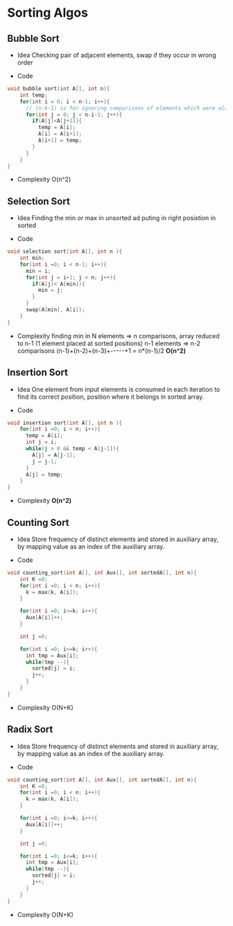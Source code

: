 # Sorting Algos

## Bubble Sort

* Idea
Checking pair of adjacent elements, swap if they occur in wrong order

* Code
```c++
void bubble sort(int A[], int n){
	int temp;
	for(int i = 0; i < n-1; i++){
	  // (n-k-1) is for ignoring comparisons of elements which were already compared
	  for(int j = 0; j < n-i-1; j++){
	    if(A[j]<A[j+1]){
	      temp = A[i];
	      A[i] = A[i+1];
	      A[i+1] = temp;
	    }
	  }
    }
}
```

* Complexity
O(n^2)

## Selection Sort

* Idea
Finding the min or max in unsorted ad puting in right posistion in sorted

* Code
```c++
void selection sort(int A[], int n ){
	int min;
	for(int i =0; i < n-1; i++){
	  min = i;
	  for(int j = i+1; j < n; j++){
	    if(A[j]< A[min]){
	      min = j;
	    }
	  }
	  swap(A[min], A[i]);
    }
}
```

* Complexity
finding min in N elements => n comparisons, array reduced to n-1 (1 element placed at sorted positions)
n-1 elements => n-2 comparisons
(n-1)+(n-2)+(n-3)+-----+1 = n*(n-1)/2
**O(n^2)**

## Insertion Sort

* Idea
One element from input elements is consumed in each iteration to find its correct position, position where it belongs in sorted array.

* Code
```c++
void insertion sort(int A[], int n ){
	for(int i =0; i < n; i++){
	  temp = A[i];
	  int j = i;
	  while(j > 0 && temp < A[j-1]){
	    A[j] = A[j-1];
	    j = j-1;
	  }
	  A[j] = temp;
    }
}
```

* Complexity
**O(n^2)**

## Counting Sort

* Idea
Store frequency of distinct elements and stored in auxiliary array, by mapping value as an index of the auxiliary array. 

* Code
```c++
void counting_sort(int A[], int Aux[], int sortedA[], int n){
	int K =0;
	for(int i =0; i < n; i++){
	  k = max(k, A[i]);
    }

    for(int i =0; i<=k; i++){
      Aux[A[i]]++;
    }

    int j =0;

    for(int i =0; i<=k; i++){
      int tmp = Aux[i];
      while(tmp --){
        sorted[j] = i;
        j++;
      }
    }
}
```
* Complexity
O(N+K)

## Radix Sort

* Idea
Store frequency of distinct elements and stored in auxiliary array, by mapping value as an index of the auxiliary array. 

* Code
```c++
void counting_sort(int A[], int Aux[], int sortedA[], int n){
	int K =0;
	for(int i =0; i < n; i++){
	  k = max(k, A[i]);
    }

    for(int i =0; i<=k; i++){
      Aux[A[i]]++;
    }

    int j =0;

    for(int i =0; i<=k; i++){
      int tmp = Aux[i];
      while(tmp --){
        sorted[j] = i;
        j++;
      }
    }
}
```
* Complexity
O(N+K)